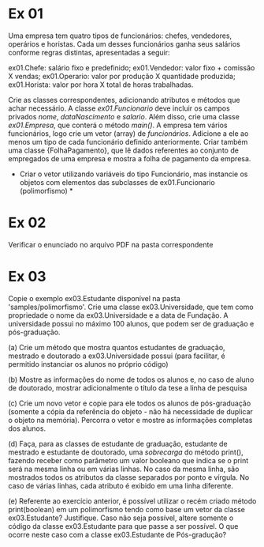 # Ex 01
Uma empresa tem quatro tipos de funcionários: chefes, vendedores, operários e horistas. Cada um desses funcionários ganha seus salários conforme regras distintas, apresentadas a seguir: 

ex01.Chefe: salário fixo e predefinido;
ex01.Vendedor: valor fixo + comissão X vendas;
ex01.Operario: valor por produção X quantidade produzida;
ex01.Horista: valor por hora X total de horas trabalhadas.


Crie as classes correspondentes, adicionando atributos e métodos que achar necessário. A classe *ex01.Funcionario* deve incluir os campos privados *nome*, *dataNascimento* e *salario*. Além disso, crie uma classe *ex01.Empresa*, que conterá o método *main()*. A empresa tem vários funcionários, logo crie um vetor (array)  de *funcionários*. Adicione a ele ao menos um tipo de cada funcionário definido anteriormente. Criar também uma classe {FolhaPagamento}, que lê dados referentes ao conjunto de empregados de uma empresa e mostra a folha de pagamento da empresa.

* Criar o vetor utilizando variáveis do tipo Funcionário, mas instancie os objetos com elementos das subclasses de ex01.Funcionario (polimorfismo) *

# Ex 02

Verificar o enunciado no arquivo PDF na pasta correspondente

# Ex 03

Copie o exemplo ex03.Estudante disponível na pasta 'samples/polimorfismo'. Crie uma classe ex03.Universidade, que tem como propriedade o nome da ex03.Universidade e a data de Fundação. A universidade possui no máximo 100 alunos, que podem ser de graduação e pós-graduação. 

(a) Crie um método que mostra quantos estudantes de graduação, mestrado e doutorado a ex03.Universidade possui (para facilitar, é permitido instanciar os alunos no próprio código)

(b) Mostre as informações do nome de todos os alunos e, no caso de aluno de doutorado, mostrar adicionalmente o título da tese a linha de pesquisa

(c) Crie um novo vetor e copie para ele todos os alunos de pós-graduação (somente a cópia da referência do objeto - não há necessidade de duplicar o objeto na memória). Percorra o vetor e mostre as informações completas dos alunos.

(d) Faça, para as classes de estudante de graduação, estudante de mestrado e estudante de doutorado, uma *sobrecarga* do método print(), fazendo receber como parâmetro um valor booleano que indica se o print será na mesma linha ou em várias linhas. No caso da mesma linha, são mostrados todos os atributos da classe separados por ponto e vírgula. No caso de várias linhas, cada atributo é exibido em uma linha diferente.

(e)  Referente ao exercício anterior, é possível utilizar o recém criado método print(boolean) em um polimorfismo tendo como base um vetor da classe ex03.Estudante? Justifique. Caso não seja possível, altere somente o código da classe ex03.Estudante para que passe a ser possível. O que ocorre neste caso com a classe ex03.Estudante de Pós-gradução?

